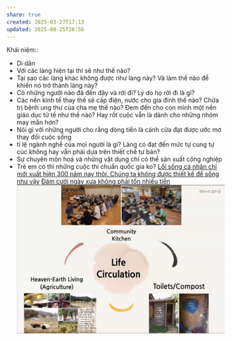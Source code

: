 ```yaml
---
share: true
created: 2025-03-27T17:13
updated: 2025-08-25T20:56
---
```

Khái niệm:: 
- Di dân
- Với các làng hiện tại thì sẽ như thế nào?
- Tại sao các làng khác không được như làng này? Và làm thế nào để khiến nó trở thành làng này?
- Có những người nào đã đến đây và rời đi? Lý do họ rời đi là gì?
- Các nền kinh tế thay thế sẽ cấp điện, nước cho gia đình thế nào? Chữa trị bệnh ung thư của cha mẹ thế nào? Đem đến cho con mình một nền giáo dục tử tế như thế nào? Hay rốt cuộc vẫn là dành cho những nhóm may mắn hơn? 
- Nói gì với những người cho rằng dòng tiền là cánh cửa đạt được ước mơ thay đổi cuộc sống
- tỉ lệ ngành nghề của mọi người là gì? Làng có đạt đến mức tự cung tự cúc không hay vẫn phải dựa trên thiết chế tư bản?
- Sự chuyên môn hoá và những vật dụng chỉ có thể sản xuất công nghiệp
- Trẻ em có thi những cuộc thi chuẩn quốc gia ko?
[Lối sống cá nhân chỉ mới xuất hiện 300 năm nay thôi. Chúng ta không được thiết kế để sống như vậy](./L%E1%BB%91i%20s%E1%BB%91ng%20c%C3%A1%20nh%C3%A2n%20ch%E1%BB%89%20m%E1%BB%9Bi%20xu%E1%BA%A5t%20hi%E1%BB%87n%20300%20n%C4%83m%20nay%20th%C3%B4i.%20Ch%C3%BAng%20ta%20kh%C3%B4ng%20%C4%91%C6%B0%E1%BB%A3c%20thi%E1%BA%BFt%20k%E1%BA%BF%20%C4%91%E1%BB%83%20s%E1%BB%91ng%20nh%C6%B0%20v%E1%BA%ADy.md)
[Đám cưới ngày xưa không phải tốn nhiều tiền](./%C4%90%C3%A1m%20c%C6%B0%E1%BB%9Bi%20ng%C3%A0y%20x%C6%B0a%20kh%C3%B4ng%20ph%E1%BA%A3i%20t%E1%BB%91n%20nhi%E1%BB%81u%20ti%E1%BB%81n.md)
![Pasted image 20250825200301.png](../../../assets/attachments/Pasted%20image%2020250825200301.png)